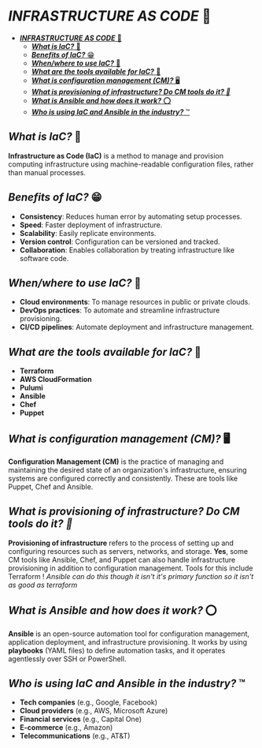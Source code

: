 # ***INFRASTRUCTURE AS CODE*** 🏦
- [***INFRASTRUCTURE AS CODE*** 🏦](#infrastructure-as-code-)
  - [***What is IaC?*** 💭](#what-is-iac-)
  - [***Benefits of IaC?*** 😁](#benefits-of-iac-)
  - [***When/where to use IaC?*** 📅](#whenwhere-to-use-iac-)
  - [***What are the tools available for IaC?*** 🔨](#what-are-the-tools-available-for-iac-)
  - [***What is configuration management (CM)?*** 🖥️](#what-is-configuration-management-cm-️)
  - [***What is provisioning of infrastructure? Do CM tools do it? 🔦***](#what-is-provisioning-of-infrastructure-do-cm-tools-do-it-)
  - [***What is Ansible and how does it work?*** ⭕](#what-is-ansible-and-how-does-it-work-)
  - [***Who is using IaC and Ansible in the industry?*** ™️](#who-is-using-iac-and-ansible-in-the-industry-️)
## ***What is IaC?*** 💭
**Infrastructure as Code (IaC)** is a method to manage and provision computing infrastructure using machine-readable configuration files, rather than manual processes.

## ***Benefits of IaC?*** 😁
- **Consistency**: Reduces human error by automating setup processes.
- **Speed**: Faster deployment of infrastructure.
- **Scalability**: Easily replicate environments.
- **Version control**: Configuration can be versioned and tracked.
- **Collaboration**: Enables collaboration by treating infrastructure like software code.

## ***When/where to use IaC?*** 📅
- **Cloud environments**: To manage resources in public or private clouds.
- **DevOps practices**: To automate and streamline infrastructure provisioning.
- **CI/CD pipelines**: Automate deployment and infrastructure management.

## ***What are the tools available for IaC?*** 🔨
- **Terraform**
- **AWS CloudFormation**
- **Pulumi**
- **Ansible**
- **Chef**
- **Puppet**

## ***What is configuration management (CM)?*** 🖥️
**Configuration Management (CM)** is the practice of managing and maintaining the desired state of an organization's infrastructure, ensuring systems are configured correctly and consistently. These are tools like Puppet, Chef and Ansible.

## ***What is provisioning of infrastructure? Do CM tools do it? 🔦***
**Provisioning of infrastructure** refers to the process of setting up and configuring resources such as servers, networks, and storage. **Yes**, some CM tools like Ansible, Chef, and Puppet can also handle infrastructure provisioning in addition to configuration management. Tools for this include Terraform ! *Ansible can do this though it isn't it's primary function so it isn't as good as terraform*

## ***What is Ansible and how does it work?*** ⭕
**Ansible** is an open-source automation tool for configuration management, application deployment, and infrastructure provisioning. It works by using **playbooks** (YAML files) to define automation tasks, and it operates agentlessly over SSH or PowerShell.

## ***Who is using IaC and Ansible in the industry?*** ™️
- **Tech companies** (e.g., Google, Facebook)
- **Cloud providers** (e.g., AWS, Microsoft Azure)
- **Financial services** (e.g., Capital One)
- **E-commerce** (e.g., Amazon)
- **Telecommunications** (e.g., AT&T)
